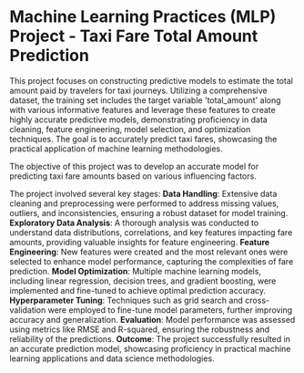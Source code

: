 # Machine Learning Practices (MLP) Project - Taxi Fare Total Amount Prediction
This project focuses on constructing predictive models to estimate the total amount paid by travelers for taxi journeys. Utilizing a comprehensive dataset, the training set includes the target variable 'total_amount' along with various informative features and leverage these features to create highly accurate predictive models, demonstrating proficiency in data cleaning, feature engineering, model selection, and optimization techniques. The goal is to accurately predict taxi fares, showcasing the practical application of machine learning methodologies.

The objective of this project was to develop an accurate model for predicting taxi fare amounts based on various influencing factors. 

The project involved several key stages:
**Data Handling**: Extensive data cleaning and preprocessing were performed to address missing values, outliers, and inconsistencies, ensuring a robust dataset for model training.
**Exploratory Data Analysis**: A thorough analysis was conducted to understand data distributions, correlations, and key features impacting fare amounts, providing valuable insights for feature engineering.
**Feature Engineering**: New features were created and the most relevant ones were selected to enhance model performance, capturing the complexities of fare prediction.
**Model Optimization**: Multiple machine learning models, including linear regression, decision trees, and gradient boosting, were implemented and fine-tuned to achieve optimal prediction accuracy.
**Hyperparameter Tuning**: Techniques such as grid search and cross-validation were employed to fine-tune model parameters, further improving accuracy and generalization.
**Evaluation**: Model performance was assessed using metrics like RMSE and R-squared, ensuring the robustness and reliability of the predictions.
**Outcome**: The project successfully resulted in an accurate prediction model, showcasing proficiency in practical machine learning applications and data science methodologies.
